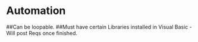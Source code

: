 # Automation

##Can be loopable.
##Must have certain Libraries installed in Visual Basic - Will post Reqs once finished.
